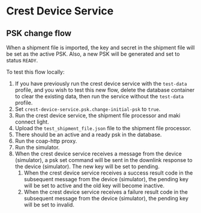 <!--
SPDX-FileCopyrightText: Contributors to the GXF project

SPDX-License-Identifier: Apache-2.0
-->
# Crest Device Service

## PSK change flow

When a shipment file is imported, the key and secret in the shipment file will be set as the active
PSK.
Also, a new PSK will be generated and set to status `READY`.

To test this flow locally:

1. If you have previously run the crest device service with the `test-data` profile, and you wish to
   test this new flow, delete the database container to clear the existing data, then run the
   service without the `test-data` profile.
2. Set `crest-device-service.psk.change-initial-psk` to `true`.
3. Run the crest device service, the shipment file processor and maki connect light.
4. Upload the `test_shipment_file.json` file to the shipment file processor.
5. There should be an active and a ready psk in the database.
6. Run the coap-http proxy.
7. Run the simulator.
8. When the crest device service receives a message from the device (simulator), a psk set command will be sent in the downlink response to the device (simulator). The new key will be set to pending.
    1. When the crest device service receives a success result code in the subsequent message from the device (simulator), the pending key will be set to active and the old key will become inactive.
    2. When the crest device service receives a failure result code in the subsequent message from the device (simulator), the pending key will be set to invalid.
